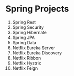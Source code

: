 # Spring Projects
1. Spring Rest
2. Spring Security
3. Spring Hibernate
4. Spring JPA
5. Spring Data
6. Netflix Eureka Server
7. Netflix Eureka Discovery
8. Netflix Ribbon
9. Netflix Hystrix
10. Netflix Feign
